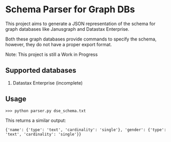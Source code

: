 # Schema Parser for Graph DBs 

This project aims to generate a JSON representation of the schema for graph databases like Janusgraph and Datastax Enterprise.

Both these graph databases provide commands to specify the schema, however, they do not have a proper export format.

Note: This project is still a Work in Progress

## Supported databases

1. Datastax Enterprise (incomplete)

## Usage

    >>> python parser.py dse_schema.txt

This returns a similar output:    
    
    {'name': {'type': 'text', 'cardinality': 'single'}, 'gender': {'type': 'text', 'cardinality': 'single'}}
